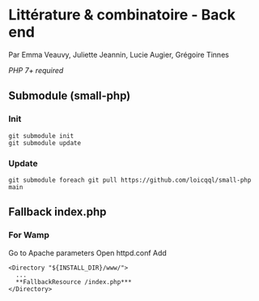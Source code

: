 # Littérature & combinatoire - Back end

Par Emma Veauvy, Juliette Jeannin, Lucie Augier, Grégoire Tinnes

*PHP 7+ required*

## Submodule (small-php)
### Init
```
git submodule init
git submodule update
```
### Update
```
git submodule foreach git pull https://github.com/loicqql/small-php main
```

## Fallback index.php
### For Wamp
Go to Apache parameters 
Open httpd.conf
Add 
```
<Directory "${INSTALL_DIR}/www/">
  ...
  **FallbackResource /index.php***
</Directory>
```
